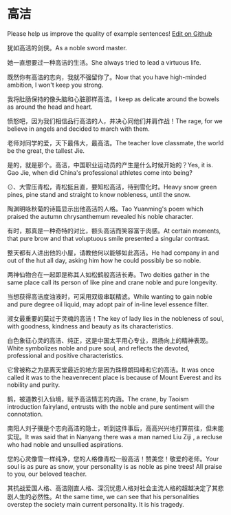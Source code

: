 # 高洁

Please help us improve the quality of example sentences! [Edit on Github](https://github.com/jiyushe/jiyu-example-sentence-source/blob/main/chinese/gaojie_4.md)

<p><span class="chinese">犹如高洁的剑侠。</span><span class="english">As a noble sword master.</span></p>

<p><span class="chinese">她一直想要过一种高洁的生活。</span><span class="english">She always tried to lead a virtuous life.</span></p>

<p><span class="chinese">既然你有高洁的志向，我就不强留你了。</span><span class="english">Now that you have high-minded ambition, I won't keep you strong.</span></p>

<p><span class="chinese">我将肚肠保持的像头脑和心脏那样高洁。</span><span class="english">I keep as delicate around the bowels as around the head and heart.</span></p>

<p><span class="chinese">愤怒吧，因为我们相信品行高洁的人，并决心同他们并肩作战！</span><span class="english">The rage, for we believe in angels and decided to march with them.</span></p>

<p><span class="chinese">老师对同学的爱，天下最伟大，最高洁。</span><span class="english">The teacher love classmate, the world be the great, the tallest Jie.</span></p>

<p><span class="chinese">是的，就是那个。高洁，中国职业运动员的产生是什么时候开始的？</span><span class="english">Yes, it is. Gao Jie, when did China's professional athletes come into being?</span></p>

<p><span class="chinese">⊙、大雪压青松，青松挺且直，要知松高洁，待到雪化时。</span><span class="english">Heavy snow green pines, pine stand and straight to know nobleness, until the snow.</span></p>

<p><span class="chinese">陶渊明咏秋菊的诗篇显示出他高洁的人格。</span><span class="english">Tao Yuanming's poem which praised the autumn chrysanthemum revealed his noble character.</span></p>

<p><span class="chinese">有时，那真是一种奇特的对比，额头高洁而笑容富于肉感。</span><span class="english">At certain moments, that pure brow and that voluptuous smile presented a singular contrast.</span></p>

<p><span class="chinese">整天都有人进出他的小屋，请教他何以能够如此高洁。</span><span class="english">He had company in and out of the hut all day, asking him how he could possibly be so noble.</span></p>

<p><span class="chinese">两神仙物合在一起即是称其人如松鹤般高洁长寿。</span><span class="english">Two deities gather in the same place call its person of like pine and crane noble and pure longevity.</span></p>

<p><span class="chinese">当想获得高洁度油液时，可采用双级串联精滤。</span><span class="english">While wanting to gain noble and pure degree oil liquid, may adopt pair of in-line level essence filter.</span></p>

<p><span class="chinese">淑女最重要的莫过于灵魂的高洁！</span><span class="english">The key of lady lies in the nobleness of soul, with goodness, kindness and beauty as its characteristics.</span></p>

<p><span class="chinese">白色象征心灵的高洁、纯正，这是中国太平用心专业，昂扬向上的精神表现。</span><span class="english">White symbolizes noble and pure soul, and reflects the devoted, professional and positive characteristics.</span></p>

<p><span class="chinese">它曾被称之为是离天堂最近的地方是因为珠穆朗玛峰和它的高洁。</span><span class="english">It was once called it was to the heavenrecent place is because of Mount Everest and its nobility and purity.</span></p>

<p><span class="chinese">鹤，被道教引入仙境，赋予高洁情志的内涵。</span><span class="english">The crane, by Taoism introduction fairyland, entrusts with the noble and pure sentiment will the connotation.</span></p>

<p><span class="chinese">南阳人刘子骥是个志向高洁的隐士，听到这件事后，高高兴兴地打算前往，但未能实现。</span><span class="english">It was said that in Nanyang there was a man named Liu Ziji , a recluse who had noble and unsullied aspirations.</span></p>

<p><span class="chinese">您的心灵像雪一样纯净，您的人格像青松一般高洁！赞美您！敬爱的老师。</span><span class="english">Your soul is as pure as snow, your personality is as noble as pine trees! All praise to you, our beloved teacher.</span></p>

<p><span class="chinese">其抗战爱国人格、高洁刚直人格、深沉忧患人格对社会主流人格的超越决定了其悲剧人生的必然性。</span><span class="english">At the same time, we can see that his personalities overstep the society main current personality. It is his tragedy.</span></p>

